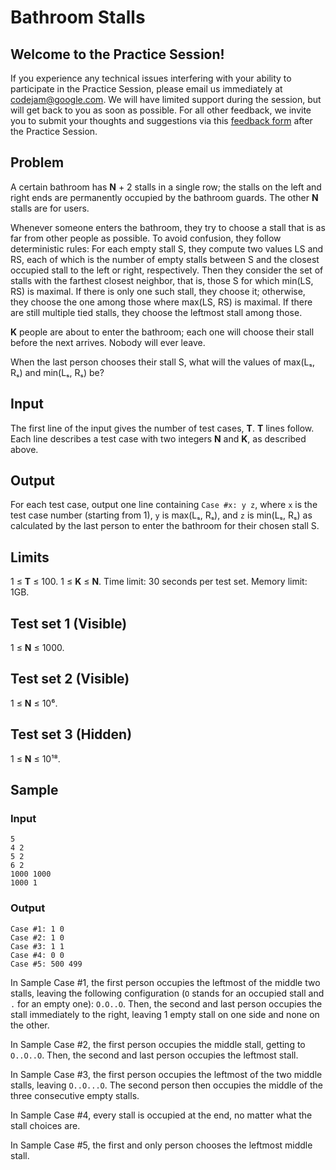 # Bathroom Stalls
## Welcome to the Practice Session!
If you experience any technical issues interfering with your ability to
participate in the Practice Session, please email us immediately at
codejam@google.com. We will have limited support during the session, but will
get back to you as soon as possible. For all other feedback, we invite you to
submit your thoughts and suggestions via this
[feedback form](https://docs.google.com/forms/d/e/1FAIpQLSfE09X8Zdotkf8FYe-YczYs2eUBZtOC1yoxObpJrQiMAo0Qqg/viewform)
after the Practice Session.

## Problem
A certain bathroom has **N** + 2 stalls in a single row; the stalls on the left
and right ends are permanently occupied by the bathroom guards. The other **N**
stalls are for users.

Whenever someone enters the bathroom, they try to choose a stall that is as far
from other people as possible. To avoid confusion, they follow deterministic
rules: For each empty stall S, they compute two values LS and RS, each of which
is the number of empty stalls between S and the closest occupied stall to the
left or right, respectively. Then they consider the set of stalls with the
farthest closest neighbor, that is, those S for which min(LS, RS) is maximal.
If there is only one such stall, they choose it; otherwise, they choose the one
among those where max(LS, RS) is maximal. If there are still multiple tied
stalls, they choose the leftmost stall among those.

**K** people are about to enter the bathroom; each one will choose their stall
before the next arrives. Nobody will ever leave.

When the last person chooses their stall S, what will the values of max(Lₛ, Rₛ)
and min(Lₛ, Rₛ) be?

## Input
The first line of the input gives the number of test cases, **T**. **T** lines
follow. Each line describes a test case with two integers **N** and **K**, as
described above.

## Output
For each test case, output one line containing `Case #x: y z`, where `x` is the
test case number (starting from 1), `y` is max(Lₛ, Rₛ), and `z` is min(Lₛ, Rₛ)
as calculated by the last person to enter the bathroom for their chosen stall S.

## Limits
1 ≤ **T** ≤ 100.
1 ≤ **K** ≤ **N**.
Time limit: 30 seconds per test set.
Memory limit: 1GB.

## Test set 1 (Visible)
1 ≤ **N** ≤ 1000.

## Test set 2 (Visible)
1 ≤ **N** ≤ 10⁶.

## Test set 3 (Hidden)
1 ≤ **N** ≤ 10¹⁸.

## Sample
### Input
```
5
4 2
5 2
6 2
1000 1000
1000 1
```

### Output
```
Case #1: 1 0
Case #2: 1 0
Case #3: 1 1
Case #4: 0 0
Case #5: 500 499
```

In Sample Case #1, the first person occupies the leftmost of the middle two
stalls, leaving the following configuration (`O` stands for an occupied stall
and `.` for an empty one): `O.O..O`. Then, the second and last person occupies
the stall immediately to the right, leaving 1 empty stall on one side and none
on the other.

In Sample Case #2, the first person occupies the middle stall, getting to
`O..O..O`. Then, the second and last person occupies the leftmost stall.

In Sample Case #3, the first person occupies the leftmost of the two middle
stalls, leaving `O..O...O`. The second person then occupies the middle of the
three consecutive empty stalls.

In Sample Case #4, every stall is occupied at the end, no matter what the stall
choices are.

In Sample Case #5, the first and only person chooses the leftmost middle stall.
